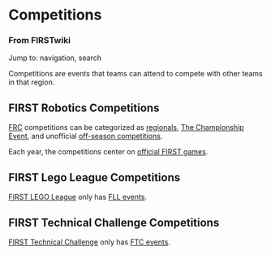 

# Competitions

### From FIRSTwiki

Jump to: navigation, search

Competitions are events that teams can attend to compete with other teams in
that region.


## FIRST Robotics Competitions

[FRC](FRC "FRC" ) competitions can be categorized as
[regionals](Regional "Regional" ), [The Championship
Event](Championship_Event "Championship Event" ), and unofficial
[off-season competitions](Off-season_competition "Off-season
competition" ).

Each year, the competitions center on [official FIRST
games](FRC_games "FRC games" ).


## FIRST Lego League Competitions

[FIRST LEGO League](FIRST_LEGO_League "FIRST LEGO League" ) only
has [FLL events](FLL_events "FLL events" ).


## FIRST Technical Challenge Competitions

[FIRST Technical
Challenge](/index.php?title=FIRST_Technical_Challenge&action=edit "FIRST
Technical Challenge" ) only has [FTC
events](Index_of_events_%28FTC%29 "Index of events \(FTC\)" ).


